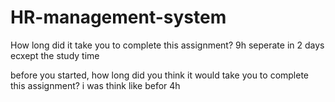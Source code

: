 # HR-management-system

How long did it take you to complete this assignment? 9h seperate in 2 days ecxept the study time

 before you started, how long did you think it would take you to complete this assignment? i was think like befor 4h